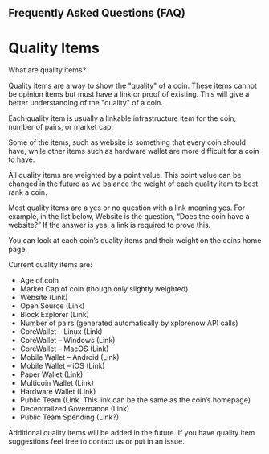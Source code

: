 ## Frequently Asked Questions (FAQ)

# Quality Items

What are quality items?

Quality items are a way to show the "quality" of a coin.  These items cannot be opinion items but must have a link or proof of existing.  This will give a better understanding of the "quality" of a coin.

Each quality item is usually a linkable infrastructure item for the coin, number of pairs, or market cap.

Some of the items, such as website is something that every coin should have, while other items such as hardware wallet are more difficult for a coin to have.

All quality items are weighted by a point value.  This point value can be changed in the future as we balance the weight of each quality item to best rank a coin.

Most quality items are a yes or no question with a link meaning yes.  For example, in the list below, Website is the question, “Does the coin have a website?”  If the answer is yes, a link is required to prove this.

You can look at each coin’s quality items and their weight on the coins home page.

Current quality items are:
* Age of coin
* Market Cap of coin (though only slightly weighted)
* Website (Link)
* Open Source (Link)
* Block Explorer (Link)
* Number of pairs (generated automatically by xplorenow API calls)
* CoreWallet – Linux (Link)
* CoreWallet – Windows (Link)
* CoreWallet – MacOS (Link)
* Mobile Wallet – Android (Link)
* Mobile Wallet – iOS (Link)
* Paper Wallet (Link)
* Multicoin Wallet (Link) 
* Hardware Wallet (Link)
* Public Team (Link.  This link can be the same as the coin’s homepage)
* Decentralized Governance (Link)
* Public Team Spending (Link?)

Additional quality items will be added in the future.  If you have quality item suggestions feel free to contact us or put in an issue.
